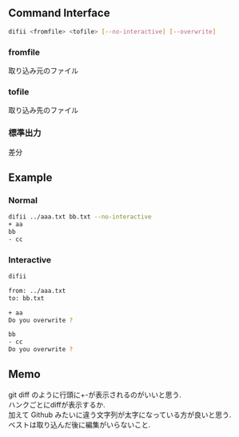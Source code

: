 ## Command Interface
```bash
difii <fromfile> <tofile> [--no-interactive] [--overwrite]
```
### fromfile
取り込み元のファイル
### tofile
取り込み先のファイル
### 標準出力
差分

## Example
### Normal
```bash
difii ../aaa.txt bb.txt --no-interactive
+ aa
bb
- cc
```
### Interactive
```bash
difii 

from: ../aaa.txt
to: bb.txt

+ aa
Do you overwrite ?

bb
- cc
Do you overwrite ?
```

## Memo
git diff のように行頭に+-が表示されるのがいいと思う.   
ハンクごとにdiffが表示するか.     
加えて Github みたいに違う文字列が太字になっている方が良いと思う.   
ベストは取り込んだ後に編集がいらないこと. 

